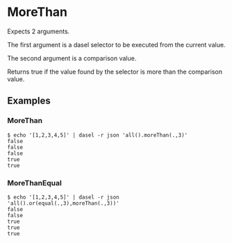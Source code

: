 # MoreThan

Expects 2 arguments.

The first argument is a dasel selector to be executed from the current value.

The second argument is a comparison value.

Returns true if the value found by the selector is more than the comparison value.

## Examples

### MoreThan

```
$ echo '[1,2,3,4,5]' | dasel -r json 'all().moreThan(.,3)'
false
false
false
true
true
```

### MoreThanEqual

```
$ echo '[1,2,3,4,5]' | dasel -r json 'all().or(equal(.,3),moreThan(.,3))'
false
false
true
true
true
```
